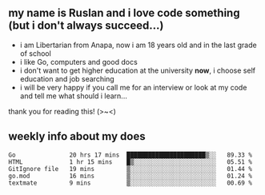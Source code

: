## my name is Ruslan and i love code something (but i don't always succeed...)

- i am Libertarian from Anapa, now i am 18 years old and in the last grade of school
- i like Go, computers and good docs
- i don't want to get higher education at the university **now**, i choose self education and job searching
- i will be very happy if you call me for an interview or look at my code and tell me what should i learn...

thank you for reading this! (>~<)

## weekly info about my does
<!--START_SECTION:waka-->
```text
Go               20 hrs 17 mins  ██████████████████████▒░░   89.33 % 
HTML             1 hr 15 mins    █▒░░░░░░░░░░░░░░░░░░░░░░░   05.51 % 
GitIgnore file   19 mins         ▒░░░░░░░░░░░░░░░░░░░░░░░░   01.44 % 
go.mod           16 mins         ▒░░░░░░░░░░░░░░░░░░░░░░░░   01.24 % 
textmate         9 mins          ▒░░░░░░░░░░░░░░░░░░░░░░░░   00.69 % 
```
<!--END_SECTION:waka-->
